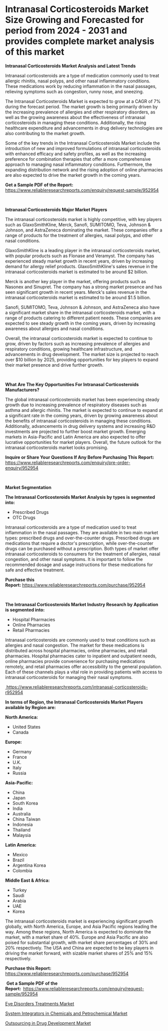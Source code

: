 <p><h1>Intranasal Corticosteroids Market Size Growing and Forecasted for period from 2024 - 2031 and provides complete market analysis of this market</h1></p><p><strong>Intranasal Corticosteroids Market Analysis and Latest Trends</strong></p>
<p><p>Intranasal corticosteroids are a type of medication commonly used to treat allergic rhinitis, nasal polyps, and other nasal inflammatory conditions. These medications work by reducing inflammation in the nasal passages, relieving symptoms such as congestion, runny nose, and sneezing. </p><p>The Intranasal Corticosteroids Market is expected to grow at a CAGR of 7% during the forecast period. The market growth is being primarily driven by the increasing prevalence of allergies and other respiratory disorders, as well as the growing awareness about the effectiveness of intranasal corticosteroids in managing these conditions. Additionally, the rising healthcare expenditure and advancements in drug delivery technologies are also contributing to the market growth.</p><p>Some of the key trends in the Intranasal Corticosteroids Market include the introduction of new and improved formulations of intranasal corticosteroids with enhanced efficacy and safety profiles, as well as the increasing preference for combination therapies that offer a more comprehensive approach to managing nasal inflammatory conditions. Furthermore, the expanding distribution network and the rising adoption of online pharmacies are also expected to drive the market growth in the coming years.</p></p>
<p><strong>Get a Sample PDF of the Report:&nbsp;</strong> <a href="https://www.reliableresearchreports.com/enquiry/request-sample/952954">https://www.reliableresearchreports.com/enquiry/request-sample/952954</a></p>
<p>&nbsp;</p>
<p><strong>Intranasal Corticosteroids Major Market Players</strong></p>
<p><p>The intranasal corticosteroids market is highly competitive, with key players such as GlaxoSmithKline, Merck, Sanofi, SUMITOMO, Teva, Johnson & Johnson, and AstraZeneca dominating the market. These companies offer a range of products for the treatment of allergies, nasal polyps, and other nasal conditions.</p><p>GlaxoSmithKline is a leading player in the intranasal corticosteroids market, with popular products such as Flonase and Veramyst. The company has experienced steady market growth in recent years, driven by increasing demand for allergy relief products. GlaxoSmithKline's sales revenue in the intranasal corticosteroids market is estimated to be around $2 billion.</p><p>Merck is another key player in the market, offering products such as Nasonex and Sinupret. The company has a strong market presence and has seen significant growth in recent years. Merck's sales revenue in the intranasal corticosteroids market is estimated to be around $1.5 billion.</p><p>Sanofi, SUMITOMO, Teva, Johnson & Johnson, and AstraZeneca also have a significant market share in the intranasal corticosteroids market, with a range of products catering to different patient needs. These companies are expected to see steady growth in the coming years, driven by increasing awareness about allergies and nasal conditions.</p><p>Overall, the intranasal corticosteroids market is expected to continue to grow, driven by factors such as increasing prevalence of allergies and respiratory conditions, growing healthcare infrastructure, and advancements in drug development. The market size is projected to reach over $10 billion by 2025, providing opportunities for key players to expand their market presence and drive further growth.</p></p>
<p>&nbsp;</p>
<p><strong>What Are The Key Opportunities For Intranasal Corticosteroids Manufacturers?</strong></p>
<p><p>The global intranasal corticosteroids market has been experiencing steady growth due to increasing prevalence of respiratory diseases such as asthma and allergic rhinitis. The market is expected to continue to expand at a significant rate in the coming years, driven by growing awareness about the benefits of intranasal corticosteroids in managing these conditions. Additionally, advancements in drug delivery systems and increasing R&D investments are projected to further boost market growth. Emerging markets in Asia-Pacific and Latin America are also expected to offer lucrative opportunities for market players. Overall, the future outlook for the intranasal corticosteroids market looks promising.</p></p>
<p><strong>Inquire or Share Your Questions If Any Before Purchasing This Report:</strong> <a href="https://www.reliableresearchreports.com/enquiry/pre-order-enquiry/952954">https://www.reliableresearchreports.com/enquiry/pre-order-enquiry/952954</a></p>
<p>&nbsp;</p>
<p><strong>Market Segmentation</strong></p>
<p><strong>The Intranasal Corticosteroids Market Analysis by types is segmented into:</strong></p>
<p><ul><li>Prescribed Drugs</li><li>OTC Drugs</li></ul></p>
<p><p>Intranasal corticosteroids are a type of medication used to treat inflammation in the nasal passages. They are available in two main market types: prescribed drugs and over-the-counter drugs. Prescribed drugs are medications that require a doctor's prescription, while over-the-counter drugs can be purchased without a prescription. Both types of market offer intranasal corticosteroids to consumers for the treatment of allergies, nasal congestion, and other nasal symptoms. It is important to follow the recommended dosage and usage instructions for these medications for safe and effective treatment.</p></p>
<p><strong>Purchase this Report:&nbsp;</strong><a href="https://www.reliableresearchreports.com/purchase/952954">https://www.reliableresearchreports.com/purchase/952954</a></p>
<p>&nbsp;</p>
<p><strong>The Intranasal Corticosteroids Market Industry Research by Application is segmented into:</strong></p>
<p><ul><li>Hospital Pharmacies</li><li>Online Pharnacies</li><li>Retail Pharmacies</li></ul></p>
<p><p>Intranasal corticosteroids are commonly used to treat conditions such as allergies and nasal congestion. The market for these medications is distributed across hospital pharmacies, online pharmacies, and retail pharmacies. Hospital pharmacies cater to inpatient and outpatient needs, online pharmacies provide convenience for purchasing medications remotely, and retail pharmacies offer accessibility to the general population. Each of these channels plays a vital role in providing patients with access to intranasal corticosteroids for managing their nasal symptoms.</p></p>
<p><a href="https://www.reliableresearchreports.com/intranasal-corticosteroids-r952954">&nbsp;https://www.reliableresearchreports.com/intranasal-corticosteroids-r952954</a></p>
<p><strong>In terms of Region, the Intranasal Corticosteroids Market Players available by Region are:</strong></p>
<p>
    <p> <strong> North America: </strong>
        <ul>
            <li>United States</li>
            <li>Canada</li>
        </ul>
        </p> 
    <p> <strong> Europe: </strong>
        <ul>
            <li>Germany</li>
            <li>France</li>
            <li>U.K.</li>
            <li>Italy</li>
            <li>Russia</li>
        </ul>
        </p> 
    <p> <strong> Asia-Pacific: </strong>
        <ul>
            <li>China</li>
            <li>Japan</li>
            <li>South Korea</li>
            <li>India</li>
            <li>Australia</li>
            <li>China Taiwan</li>
            <li>Indonesia</li>
            <li>Thailand</li>
            <li>Malaysia</li>
        </ul>
        </p> 
    <p> <strong> Latin America: </strong>
        <ul>
            <li>Mexico</li>
            <li>Brazil</li>
            <li>Argentina Korea</li>
            <li>Colombia</li>
        </ul>
        </p> 
    <p> <strong> Middle East & Africa: </strong>
        <ul>
            <li>Turkey</li>
            <li>Saudi</li>
            <li>Arabia</li>
            <li>UAE</li>
            <li>Korea</li>
        </ul>
    </p>
    </p>
<p><p>The intranasal corticosteroids market is experiencing significant growth globally, with North America, Europe, and Asia Pacific regions leading the way. Among these regions, North America is expected to dominate the market, with a market share of 40%. Europe and Asia Pacific are also poised for substantial growth, with market share percentages of 30% and 20% respectively. The USA and China are expected to be key players in driving the market forward, with sizable market shares of 25% and 15% respectively.</p></p>
<p><strong>Purchase this Report: </strong><a href="https://www.reliableresearchreports.com/purchase/952954">https://www.reliableresearchreports.com/purchase/952954</a></p>
<p>&nbsp;<strong>Get a Sample PDF of the Report:&nbsp;&nbsp;</strong><a href="https://www.reliableresearchreports.com/enquiry/request-sample/952954">https://www.reliableresearchreports.com/enquiry/request-sample/952954</a></p>
<p><strong></strong></p>
<p><p><a href="https://www.linkedin.com/pulse/eye-disorders-treatments-market-key-successful-business-sv3ee">Eye Disorders Treatments Market</a></p><p><a href="https://www.linkedin.com/pulse/system-integrators-chemicals-petrochemical-market-insight-hmpse">System Integrators in Chemicals and Petrochemical Market</a></p><p><a href="https://www.linkedin.com/pulse/outsourcing-drug-development-market-furnishes-information-h1oke">Outsourcing in Drug Development Market</a></p></p>